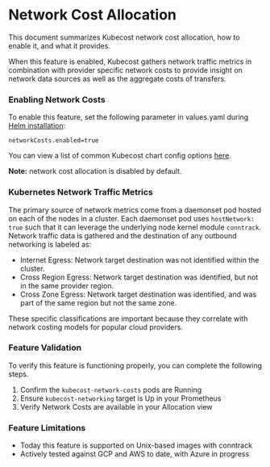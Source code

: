 # Network Cost Allocation

This document summarizes Kubecost network cost allocation, how to enable it, and what it provides. 

When this feature is enabled, Kubecost gathers network traffic metrics in combination with provider specific network costs to provide insight on network data sources as well as the aggregate costs of transfers. 

### Enabling Network Costs

To enable this feature, set the following parameter in values.yaml during [Helm installation](http://kubecost.com/install):
 ```
 networkCosts.enabled=true
 ```
 You can view a list of common Kubecost chart config options [here](https://github.com/kubecost/cost-analyzer-helm-chart#config-options). 
 
 **Note:** network cost allocation is disabled by default.

### Kubernetes Network Traffic Metrics

The primary source of network metrics come from a daemonset pod hosted on each of the nodes in a cluster. Each daemonset pod uses `hostNetwork: true` such that it can leverage the underlying node kernel module `conntrack`. Network traffic data is gathered and the destination of any outbound networking is labeled as:

 * Internet Egress: Network target destination was not identified within the cluster. 
 * Cross Region Egress: Network target destination was identified, but not in the same provider region.
 * Cross Zone Egress: Network target destination was identified, and was part of the same region but not the same zone.

These specific classifications are important because they correlate with network costing models for popular cloud providers. 

### Feature Validation

To verify this feature is functioning properly, you can complete the following steps.

1. Confirm the `kubecost-network-costs` pods are Running
2. Ensure `kubecost-networking` target is Up in your Prometheus
3. Verify Network Costs are available in your Allocation view 

### Feature Limitations
 
* Today this feature is supported on Unix-based images with conntrack
* Actively tested against GCP and AWS to date, with Azure in progress
 
 
